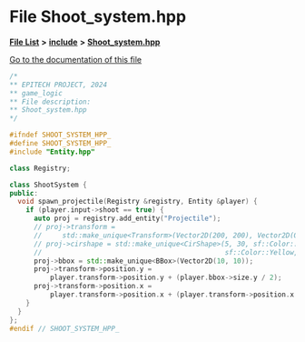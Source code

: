 

# File Shoot\_system.hpp

[**File List**](files.md) **>** [**include**](dir_fb85385106f6152c3d8f4b6fd945aed6.md) **>** [**Shoot\_system.hpp**](Server_2include_2Shoot__system_8hpp.md)

[Go to the documentation of this file](Server_2include_2Shoot__system_8hpp.md)


```C++
/*
** EPITECH PROJECT, 2024
** game_logic
** File description:
** Shoot_system.hpp
*/

#ifndef SHOOT_SYSTEM_HPP_
#define SHOOT_SYSTEM_HPP_
#include "Entity.hpp"

class Registry;

class ShootSystem {
public:
  void spawn_projectile(Registry &registry, Entity &player) {
    if (player.input->shoot == true) {
      auto proj = registry.add_entity("Projectile");
      // proj->transform =
      //     std::make_unique<Transform>(Vector2D(200, 200), Vector2D(0.05f, 0));
      // proj->cirshape = std::make_unique<CirShape>(5, 30, sf::Color::Red,
      //                                             sf::Color::Yellow, 2);
      proj->bbox = std::make_unique<BBox>(Vector2D(10, 10));
      proj->transform->position.y =
          player.transform->position.y + (player.bbox->size.y / 2);
      proj->transform->position.x =
          player.transform->position.x + (player.transform->position.x / 2);
    }
  }
};
#endif // SHOOT_SYSTEM_HPP_
```


